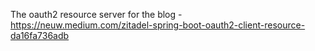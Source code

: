 The oauth2 resource server for the blog - https://neuw.medium.com/zitadel-spring-boot-oauth2-client-resource-da16fa736adb